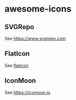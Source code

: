 # awesome-icons

## SVGRepo

See https://www.svgrepo.com

## FlatIcon

See [flaticon](https://www.flaticon.com)

## IconMoon

See https://icomoon.io
